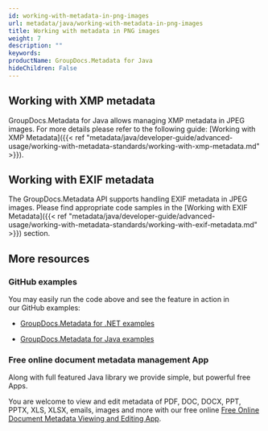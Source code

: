 ```yaml
---
id: working-with-metadata-in-png-images
url: metadata/java/working-with-metadata-in-png-images
title: Working with metadata in PNG images
weight: 7
description: ""
keywords: 
productName: GroupDocs.Metadata for Java
hideChildren: False
---
```

## Working with XMP metadata

GroupDocs.Metadata for Java allows managing XMP metadata in JPEG images. For more details please refer to the following guide: [Working with XMP Metadata]({{< ref "metadata/java/developer-guide/advanced-usage/working-with-metadata-standards/working-with-xmp-metadata.md" >}}).

## Working with EXIF metadata

The GroupDocs.Metadata API supports handling EXIF metadata in JPEG images. Please find appropriate code samples in the [Working with EXIF Metadata]({{< ref "metadata/java/developer-guide/advanced-usage/working-with-metadata-standards/working-with-exif-metadata.md" >}}) section.

## More resources

### GitHub examples

You may easily run the code above and see the feature in action in our GitHub examples:

*   [GroupDocs.Metadata for .NET examples](https://github.com/groupdocs-metadata/GroupDocs.Metadata-for-.NET)
    
*   [GroupDocs.Metadata for Java examples](https://github.com/groupdocs-metadata/GroupDocs.Metadata-for-Java)
    

### Free online document metadata management App

Along with full featured Java library we provide simple, but powerful free Apps.

You are welcome to view and edit metadata of PDF, DOC, DOCX, PPT, PPTX, XLS, XLSX, emails, images and more with our free online [Free Online Document Metadata Viewing and Editing App](https://products.groupdocs.app/metadata).
